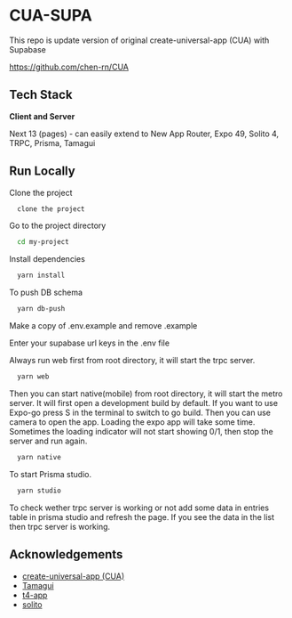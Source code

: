 
# CUA-SUPA

This repo is update version of original create-universal-app (CUA) with Supabase


https://github.com/chen-rn/CUA
## Tech Stack

**Client and Server** 

Next 13 (pages) - can easily extend to New App Router,
Expo 49,
Solito 4,
TRPC,
Prisma,
Tamagui



## Run Locally

Clone the project

```bash
  clone the project
```

Go to the project directory

```bash
  cd my-project
```

Install dependencies

```bash
  yarn install
```

To push DB schema

```bash
  yarn db-push
```

Make a copy of .env.example and remove .example

Enter your supabase url keys in the .env file

Always run web first from root directory, it will start the trpc server.

```bash
  yarn web
```

Then you can start native(mobile) from root directory, it will start the metro server. It will first open a development build by default. If you want to use Expo-go press S in the terminal to switch to go build. Then you can use camera to open the app. Loading the expo app will take some time. Sometimes the loading indicator will not start showing 0/1, then stop the server and run again.

```bash
  yarn native
```

To start Prisma studio.

```bash
  yarn studio
```

To check wether trpc server is working or not add some data in entries table in prisma studio and refresh the page. If you see the data in the list then trpc server is working.


## Acknowledgements

 - [create-universal-app (CUA)](https://github.com/chen-rn/CUA)
 - [Tamagui](https://github.com/tamagui/tamagui)
 - [t4-app](https://github.com/timothymiller/t4-app)
 - [solito](https://github.com/nandorojo/solito)
